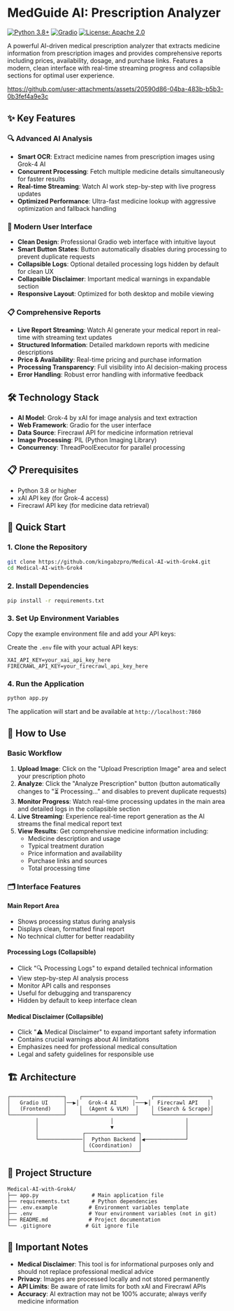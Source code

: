 # MedGuide AI: Prescription Analyzer

[![Python 3.8+](https://img.shields.io/badge/python-3.8+-blue.svg)](https://www.python.org/downloads/)
[![Gradio](https://img.shields.io/badge/gradio-5.0+-green.svg)](https://gradio.app/)
[![License: Apache 2.0](https://img.shields.io/badge/License-Apache_2.0-yellow.svg)](https://opensource.org/license/apache-2-0)

A powerful AI-driven medical prescription analyzer that extracts medicine information from prescription images and provides comprehensive reports including prices, availability, dosage, and purchase links. Features a modern, clean interface with real-time streaming progress and collapsible sections for optimal user experience.


https://github.com/user-attachments/assets/20590d86-04ba-483b-b5b3-0b3fef4a9e3c


## ✨ Key Features

### 🔍 **Advanced AI Analysis**
- **Smart OCR**: Extract medicine names from prescription images using Grok-4 AI
- **Concurrent Processing**: Fetch multiple medicine details simultaneously for faster results
- **Real-time Streaming**: Watch AI work step-by-step with live progress updates
- **Optimized Performance**: Ultra-fast medicine lookup with aggressive optimization and fallback handling

### 🎨 **Modern User Interface**
- **Clean Design**: Professional Gradio web interface with intuitive layout
- **Smart Button States**: Button automatically disables during processing to prevent duplicate requests
- **Collapsible Logs**: Optional detailed processing logs hidden by default for clean UX
- **Collapsible Disclaimer**: Important medical warnings in expandable section
- **Responsive Layout**: Optimized for both desktop and mobile viewing

### 📋 **Comprehensive Reports**
- **Live Report Streaming**: Watch AI generate your medical report in real-time with streaming text updates
- **Structured Information**: Detailed markdown reports with medicine descriptions
- **Price & Availability**: Real-time pricing and purchase information
- **Processing Transparency**: Full visibility into AI decision-making process
- **Error Handling**: Robust error handling with informative feedback

## 🛠️ Technology Stack

- **AI Model**: Grok-4 by xAI for image analysis and text extraction
- **Web Framework**: Gradio for the user interface
- **Data Source**: Firecrawl API for medicine information retrieval
- **Image Processing**: PIL (Python Imaging Library)
- **Concurrency**: ThreadPoolExecutor for parallel processing

## 📋 Prerequisites

- Python 3.8 or higher
- xAI API key (for Grok-4 access)
- Firecrawl API key (for medicine data retrieval)

## 🚀 Quick Start

### 1. Clone the Repository

```bash
git clone https://github.com/kingabzpro/Medical-AI-with-Grok4.git
cd Medical-AI-with-Grok4
```

### 2. Install Dependencies

```bash
pip install -r requirements.txt
```

### 3. Set Up Environment Variables

Copy the example environment file and add your API keys:

Create the `.env` file with your actual API keys:

```env
XAI_API_KEY=your_xai_api_key_here
FIRECRAWL_API_KEY=your_firecrawl_api_key_here
```

### 4. Run the Application

```bash
python app.py
```

The application will start and be available at `http://localhost:7860`

## 🎯 How to Use

### Basic Workflow
1. **Upload Image**: Click on the "Upload Prescription Image" area and select your prescription photo
2. **Analyze**: Click the "Analyze Prescription" button (button automatically changes to "⏳ Processing..." and disables to prevent duplicate requests)
3. **Monitor Progress**: Watch real-time processing updates in the main area and detailed logs in the collapsible section
4. **Live Streaming**: Experience real-time report generation as the AI streams the final medical report text
5. **View Results**: Get comprehensive medicine information including:
   - Medicine description and usage
   - Typical treatment duration
   - Price information and availability
   - Purchase links and sources
   - Total processing time

### 🗂️ Interface Features

#### **Main Report Area**
- Shows processing status during analysis
- Displays clean, formatted final report
- No technical clutter for better readability

#### **Processing Logs (Collapsible)**
- Click "🔍 Processing Logs" to expand detailed technical information
- View step-by-step AI analysis process
- Monitor API calls and responses
- Useful for debugging and transparency
- Hidden by default to keep interface clean

#### **Medical Disclaimer (Collapsible)**
- Click "⚠️ Medical Disclaimer" to expand important safety information
- Contains crucial warnings about AI limitations
- Emphasizes need for professional medical consultation
- Legal and safety guidelines for responsible use

## 🏗️ Architecture

```
┌─────────────────┐    ┌─────────────────┐    ┌──────────────────┐
│   Gradio UI     │──▶│   Grok-4 AI     │───▶│  Firecrawl API   │
│   (Frontend)    │    │  (Agent & VLM)  │    │ (Search & Scrape)│
└─────────────────┘    └─────────────────┘    └──────────────────┘
         │                       │                       │
         │                       ▼                       │
         │              ┌─────────────────┐              │
         └──────────────│  Python Backend │◀─────────────┘
                        │ (Coordination)  │
                        └─────────────────┘
```

## 📁 Project Structure

```
Medical-AI-with-Grok4/
├── app.py                 # Main application file
├── requirements.txt       # Python dependencies
├── .env.example          # Environment variables template
├── .env                  # Your environment variables (not in git)
├── README.md             # Project documentation
└── .gitignore           # Git ignore file
```

## 🚨 Important Notes

- **Medical Disclaimer**: This tool is for informational purposes only and should not replace professional medical advice
- **Privacy**: Images are processed locally and not stored permanently
- **API Limits**: Be aware of rate limits for both xAI and Firecrawl APIs
- **Accuracy**: AI extraction may not be 100% accurate; always verify medicine information


